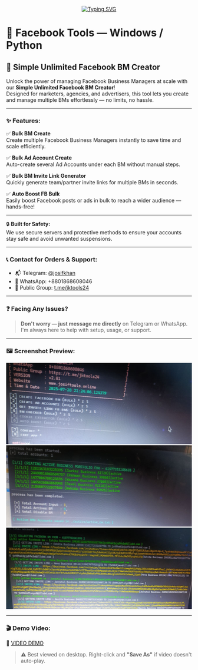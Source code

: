 <p align="center">
  <a href="https://t.me/josifkhan">
    <img src="https://readme-typing-svg.demolab.com?font=Fira+Code&size=20&duration=4000&pause=2000&color=F7F7F7&center=true&vCenter=true&background=000&multiline=true&width=700&height=80&lines=Contact+for+Business+Level+Programs+and+Scripts;Telegram:+@josifkhan" alt="Typing SVG" />
  </a>
</p>


# 🚀 Facebook Tools — Windows / Python

## 🧰 Simple Unlimited Facebook BM Creator

Unlock the power of managing Facebook Business Managers at scale with our **Simple Unlimited Facebook BM Creator**!  
Designed for marketers, agencies, and advertisers, this tool lets you create and manage multiple BMs effortlessly — no limits, no hassle.

---

### ✨ Features:

✅ **Bulk BM Create**  
Create multiple Facebook Business Managers instantly to save time and scale efficiently.

✅ **Bulk Ad Account Create**  
Auto-create several Ad Accounts under each BM without manual steps.

✅ **Bulk BM Invite Link Generator**  
Quickly generate team/partner invite links for multiple BMs in seconds.

✅ **Auto Boost FB Bulk**  
Easily boost Facebook posts or ads in bulk to reach a wider audience — hands-free!

---

🔒 **Built for Safety:**  
We use secure servers and protective methods to ensure your accounts stay safe and avoid unwanted suspensions.

---

### 📞 Contact for Orders & Support:

- 📬 Telegram: [@josifkhan](https://t.me/josifkhan)  
- 📱 WhatsApp: +8801868608046  
- 💬 Public Group: [t.me/jktools24](https://t.me/jktools24)

---

### ❓ Facing Any Issues?

> **Don't worry — just message me directly** on Telegram or WhatsApp.  
I'm always here to help with setup, usage, or support.

---

### 🖼️ Screenshot Preview:

![Screenshot 1](https://raw.githubusercontent.com/josifkhan24/bmcreator/refs/heads/main/photo_2025-07-28_21-26-28.jpg)  
![Screenshot 2](https://raw.githubusercontent.com/josifkhan24/bmcreator/refs/heads/main/photo_2025-07-28_21-27-24.jpg)  
![Screenshot 3](https://raw.githubusercontent.com/josifkhan24/bmcreator/refs/heads/main/photo_2025-07-28_21-27-31.jpg)

---

### 🎬 Demo Video:

🎥 [VIDEO DEMO](https://raw.githubusercontent.com/josifkhan24/bmcreator/refs/heads/main/video_2025-07-28_21-27-18.mp4)  
> ⚠️ Best viewed on desktop. Right-click and **"Save As"** if video doesn't auto-play.
